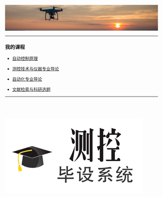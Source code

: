 ![GMU](image/banner.png)

---

### 我的课程

- [自动控制原理](AutoControl)

- [测控技术与仪器专业导论](IntroMC)

- [自动化专业导论](IntroAC)

- [文献检索与科研选题](InfoRet)

---
&nbsp;
---

[![毕设选题系统](image/logo.gif)](https://bs.liuchaos.cn/)
